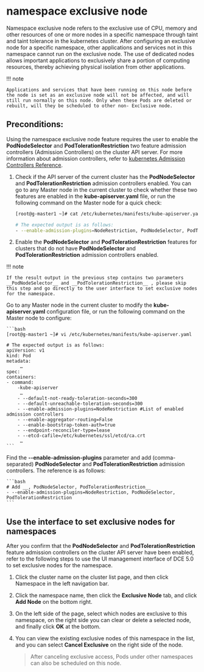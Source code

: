 # namespace exclusive node

Namespace exclusive node refers to the exclusive use of CPU, memory and other resources of one or more nodes in a specific namespace through taint and taint tolerance in the kubernetes cluster. After configuring an exclusive node for a specific namespace, other applications and services not in this namespace cannot run on the exclusive node. The use of dedicated nodes allows important applications to exclusively share a portion of computing resources, thereby achieving physical isolation from other applications.

!!! note

    Applications and services that have been running on this node before the node is set as an exclusive node will not be affected, and will still run normally on this node. Only when these Pods are deleted or rebuilt, will they be scheduled to other non- Exclusive node.

## Preconditions:

Using the namespace exclusive node feature requires the user to enable the __PodNodeSelector__ and __PodTolerationRestriction__ two feature admission controllers (Admission Controllers) on the cluster API server. For more information about admission controllers, refer to [kubernetes Admission Controllers Reference](https://kubernetes.io/docs/reference/access-authn-authz/admission-controllers/).

1. Check if the API server of the current cluster has the __PodNodeSelector__ and __PodTolerationRestriction__ admission controllers enabled. You can go to any Master node in the current cluster to check whether these two features are enabled in the __kube-apiserver.yaml__ file, or run the following command on the Master node for a quick check:

    ```bash
    [root@g-master1 ~]# cat /etc/kubernetes/manifests/kube-apiserver.yaml | grep enable-admission-plugins

    # The expected output is as follows:
    - --enable-admission-plugins=NodeRestriction, PodNodeSelector, PodTolerationRestriction
    ```

2. Enable the __PodNodeSelector__ and __PodTolerationRestriction__ features for clusters that do not have __PodNodeSelector__ and __PodTolerationRestriction__ admission controllers enabled.

!!! note

    If the result output in the previous step contains two parameters __PodNodeSelector__ and __PodTolerationRestriction__ , please skip this step and go directly to the user interface to set exclusive nodes for the namespace.

Go to any Master node in the current cluster to modify the __kube-apiserver.yaml__ configuration file, or run the following command on the Master node to configure:

    ```bash
    [root@g-master1 ~]# vi /etc/kubernetes/manifests/kube-apiserver.yaml

    # The expected output is as follows:
    apiVersion: v1
    kind: Pod
    metadata:
         …
    spec:
    containers:
    - command:
        -kube-apiserver
         …
        - --default-not-ready-toleration-seconds=300
        - --default-unreachable-toleration-seconds=300
        - --enable-admission-plugins=NodeRestriction #List of enabled admission controllers
        - --enable-aggregator-routing=False
        - --enable-bootstrap-token-auth=true
        - --endpoint-reconciler-type=lease
        - --etcd-cafile=/etc/kubernetes/ssl/etcd/ca.crt
         …
    ```

Find the __--enable-admission-plugins__ parameter and add (comma-separated) __PodNodeSelector__ and __PodTolerationRestriction__ admission controllers. The reference is as follows:

    ```bash
    # Add __, PodNodeSelector, PodTolerationRestriction__ 
    - --enable-admission-plugins=NodeRestriction, PodNodeSelector, PodTolerationRestriction
    ```

## Use the interface to set exclusive nodes for namespaces

After you confirm that the __PodNodeSelector__ and __PodTolerationRestriction__ feature admission controllers on the cluster API server have been enabled, refer to the following steps to use the UI management interface of DCE 5.0 to set exclusive nodes for the namespace.

1. Click the cluster name on the cluster list page, and then click Namespace in the left navigation bar.

    

2. Click the namespace name, then click the __Exclusive Node__ tab, and click __Add Node__ on the bottom right.

    

3. On the left side of the page, select which nodes are exclusive to this namespace, on the right side you can clear or delete a selected node, and finally click __OK__ at the bottom.

    

4. You can view the existing exclusive nodes of this namespace in the list, and you can select __Cancel Exclusive__ on the right side of the node.

    > After canceling exclusive access, Pods under other namespaces can also be scheduled on this node.

    